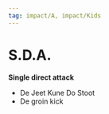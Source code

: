 ```yaml
---
tag: impact/A, impact/Kids
---
```

 
# S.D.A. 
**Single direct attack** 
- De Jeet Kune Do Stoot 
- De groin kick 
